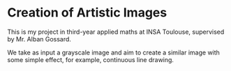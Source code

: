 # Creation of Artistic Images

This is my project in third-year applied maths at INSA Toulouse, supervised by Mr. Alban Gossard.

We take as input a grayscale image and aim to create a similar image with some simple effect, for example, continuous line drawing.

